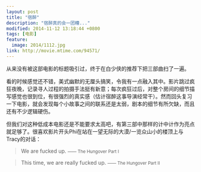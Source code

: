 ```yaml
---
layout: post
title: "宿醉"
description: "宿醉真的会一团糟..."
modified: 2014-11-12 13:18:44 +0800
tags: [电影]
feature:
  image: 2014/1112.jpg
link: http://movie.mtime.com/94571/
---
```


从来没有被这部电影的标题吸引过，终于在白少侠的推荐下把三部曲扫了一遍。

看的时候感觉还不错，美式幽默的无厘头搞笑，令我有一点融入其中。影片跳过疯狂夜晚，记录寻人过程的拍摄手法挺有新意；每次疯狂过后，对整个房间的细节描写感觉也很到位，有很强烈的真实感（估计宿醉这事导演经常干）。然而回头复习一下电影，就会发现每个小故事之间的联系还是太弱，剧本的细节有所欠缺，而且还有不少逻辑硬伤。

但我们对这种低成本电影还是不能要求太高吧，有第三部中那样的计中计作为亮点就足够了。很喜欢影片开头Phi在站在一望无际的大漠/一览众山小的楼顶上与Tracy的对话：

> We are fucked up.
> <small>—— The Hungover Part I</small>

> This time, we are really fucked up.
> <small>—— The Hungover Part II</small>
